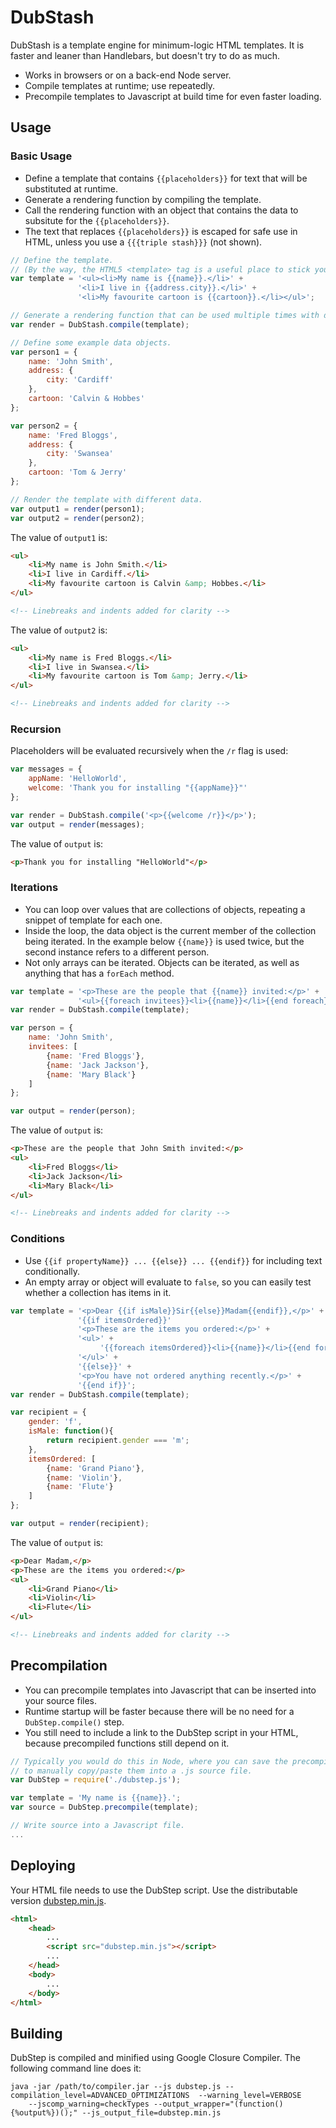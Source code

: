 DubStash
========

DubStash is a template engine for minimum-logic HTML templates. It is faster and leaner than 
Handlebars, but doesn't try to do as much.

* Works in browsers or on a back-end Node server.
* Compile templates at runtime; use repeatedly.
* Precompile templates to Javascript at build time for even faster loading.


## Usage

### Basic Usage

* Define a template that contains `{{placeholders}}` for text that will be substituted at runtime. 
* Generate a rendering function by compiling the template.
* Call the rendering function with an object that contains the data to subsitute for the 
  `{{placeholders}}`. 
* The text that replaces `{{placeholders}}` is escaped for safe use in HTML, unless you use a 
  `{{{triple stash}}}` (not shown).

```js
// Define the template. 
// (By the way, the HTML5 <template> tag is a useful place to stick your templates.)
var template = '<ul><li>My name is {{name}}.</li>' +
			   '<li>I live in {{address.city}}.</li>' +
			   '<li>My favourite cartoon is {{cartoon}}.</li></ul>';	

// Generate a rendering function that can be used multiple times with different data.
var render = DubStash.compile(template);

// Define some example data objects.
var person1 = {
	name: 'John Smith',
	address: {
		city: 'Cardiff'
	},
	cartoon: 'Calvin & Hobbes'
};

var person2 = {
	name: 'Fred Bloggs',
	address: {
		city: 'Swansea'
	},
	cartoon: 'Tom & Jerry'
};

// Render the template with different data.
var output1 = render(person1);
var output2 = render(person2);
```

The value of `output1` is:
```html
<ul>
	<li>My name is John Smith.</li>
	<li>I live in Cardiff.</li>
	<li>My favourite cartoon is Calvin &amp; Hobbes.</li>
</ul>

<!-- Linebreaks and indents added for clarity -->
```

The value of `output2` is:
```html
<ul>
	<li>My name is Fred Bloggs.</li>
	<li>I live in Swansea.</li>
	<li>My favourite cartoon is Tom &amp; Jerry.</li>
</ul>

<!-- Linebreaks and indents added for clarity -->
```

### Recursion

Placeholders will be evaluated recursively when the `/r` flag is used:

```js
var messages = {
	appName: 'HelloWorld',
	welcome: 'Thank you for installing "{{appName}}"'
};

var render = DubStash.compile('<p>{{welcome /r}}</p>');
var output = render(messages);
```

The value of `output` is:
```html
<p>Thank you for installing "HelloWorld"</p>
```

### Iterations

* You can loop over values that are collections of objects, repeating a snippet of template for each
  one.
* Inside the loop, the data object is the current member of the collection being iterated. In the 
  example below `{{name}}` is used twice, but the second instance refers to a different person.
* Not only arrays can be iterated. Objects can be iterated, as well as anything that has a `forEach` 
  method. 

```js
var template = '<p>These are the people that {{name}} invited:</p>' +
			   '<ul>{{foreach invitees}}<li>{{name}}</li>{{end foreach}}</ul>';
var render = DubStash.compile(template);

var person = {
	name: 'John Smith',
	invitees: [
		{name: 'Fred Bloggs'},
		{name: 'Jack Jackson'},
		{name: 'Mary Black'}
	]
};

var output = render(person);
```

The value of `output` is:
```html
<p>These are the people that John Smith invited:</p>
<ul>
	<li>Fred Bloggs</li>
	<li>Jack Jackson</li>
	<li>Mary Black</li>
</ul>

<!-- Linebreaks and indents added for clarity -->
```

### Conditions

* Use `{{if propertyName}} ... {{else}} ... {{endif}}` for including text conditionally.
* An empty array or object will evaluate to `false`, so you can easily test whether a collection has
  items in it.

```js
var template = '<p>Dear {{if isMale}}Sir{{else}}Madam{{endif}},</p>' +
			   '{{if itemsOrdered}}'
			   '<p>These are the items you ordered:</p>' +
			   '<ul>' +
					'{{foreach itemsOrdered}}<li>{{name}}</li>{{end foreach}}' +
			   '</ul>' +
			   '{{else}}' +
			   '<p>You have not ordered anything recently.</p>' +
			   '{{end if}}';
var render = DubStash.compile(template);

var recipient = {
	gender: 'f',
	isMale: function(){
		return recipient.gender === 'm';
	},
	itemsOrdered: [
		{name: 'Grand Piano'},
		{name: 'Violin'},
		{name: 'Flute'}
	]
};

var output = render(recipient);
```

The value of `output` is:
```html
<p>Dear Madam,</p>
<p>These are the items you ordered:</p>
<ul>
	<li>Grand Piano</li>
	<li>Violin</li>
	<li>Flute</li>
</ul>

<!-- Linebreaks and indents added for clarity -->
```

## Precompilation

* You can precompile templates into Javascript that can be inserted into your source files. 
* Runtime startup will be faster because there will be no need for a `DubStep.compile()` step.
* You still need to include a link to the DubStep script in your HTML, because precompiled functions
  still depend on it.

```js
// Typically you would do this in Node, where you can save the precompiled functions without having
// to manually copy/paste them into a .js source file.
var DubStep = require('./dubstep.js');

var template = 'My name is {{name}}.';
var source = DubStep.precompile(template);

// Write source into a Javascript file.
...
```

## Deploying

Your HTML file needs to use the DubStep script. Use the distributable version [dubstep.min.js](http://).

```html
<html>
	<head>
		...
		<script src="dubstep.min.js"></script>
		...
	</head>
	<body>
		...
	</body>
</html>
```

## Building

DubStep is compiled and minified using Google Closure Compiler. The following command line does it:

```
java -jar /path/to/compiler.jar --js dubstep.js --compilation_level=ADVANCED_OPTIMIZATIONS  --warning_level=VERBOSE 
	--jscomp_warning=checkTypes --output_wrapper="(function() {%output%})();" --js_output_file=dubstep.min.js
```
